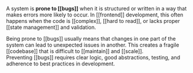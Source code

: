 A system is **prone to [[bugs]]** when it is structured or written in a way that makes errors more likely to occur. In [[frontend]] development, this often happens when the code is [[complex]], [[hard to read]], or lacks proper [[state management]] and validation.

Being prone to [[bugs]] usually means that changes in one part of the system can lead to unexpected issues in another. This creates a fragile [[codebase]] that is difficult to [[maintain]] and [[scale]].  
Preventing [[bugs]] requires clear logic, good abstractions, testing, and adherence to best practices in development.
